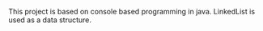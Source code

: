 This project is based on console based programming in java. LinkedList is used as a data structure. 
